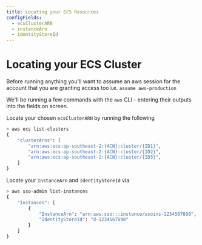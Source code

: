 ```yaml
---
title: Locating your ECS Resources
configFields:
  - ecsClusterARN
  - instanceArn
  - identityStoreId
---
```


# Locating your ECS Cluster

Before running anything you'll want to assume an aws session for the account that you are granting access too i.e. `assume aws-production`

We'll be running a few commands with the `aws` CLI - entering their outputs into the fields on screen.

Locate your chosen `ecsClusterARN` by running the following
```bash
> aws ecs list-clusters 
{
    "clusterArns": [
        "arn:aws:ecs:ap-southeast-2:{ACN}:cluster/{ID1}",
        "arn:aws:ecs:ap-southeast-2:{ACN}:cluster/{ID2}",
        "arn:aws:ecs:ap-southeast-2:{ACN}:cluster/{ID3}",
    ]
}
```

Locate your `InstanceArn` and `IdentityStoreId` via
```bash
> aws sso-admin list-instances
{
    "Instances": [
        {
            "InstanceArn": "arn:aws:sso:::instance/ssoins-1234567890",
            "IdentityStoreId": "d-1234567890"
        }
    ]
}
```




